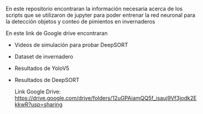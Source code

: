 En este repositorio encontraran la información necesaria acerca de los scripts que se utilizaron de jupyter para poder entrenar la red neuronal para la detección objetos y conteo de pimientos en invernaderos 


En este link de Google drive encontraran
- Videos de simulación para probar DeepSORT
- Dataset de invernadero
- Resultados de YoloV5
- Resultados de DeepSORT

  Link Google Drive: https://drive.google.com/drive/folders/12uGPAiamQQ5f_isauj9Vf3jodk2EkkwR?usp=sharing
  
